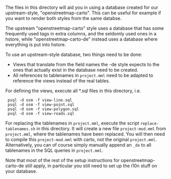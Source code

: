 
The files in this directory will aid you in using a database created for
 our upstream-style, "openstreetmap-carto". This can be useful for example
 if you want to render both styles from the same databse.

The upstream "openstreetmap-carto" style uses a database that has some
 frequently used tags in extra columns, and the seldomly used ones in a
 hstore, while "openstreetmap-carto-de" instead uses a database where
 everything is put into hstore.

To use an upstream-style database, two things need to be done:
* Views that translate from the field names the -de style expects to the
  ones that actually exist in the database need to be created.
* All references to tablenames in `project.mml` need to be adapted to
  reference the views instead of the real tables.

For defining the views, execute all *.sql files in this directory, i.e.

```
 psql -d osm -f view-line.sql
 psql -d osm -f view-point.sql
 psql -d osm -f view-polygon.sql
 psql -d osm -f view-roads.sql
```

For replacing the tablenames in `project.mml`, execute the script `replace-tablenames.sh`
 in this directory. It will create a new file `project-mod.mml` from `project.mml`,
 where the tablenames have been replaced. You will then need to compile this
 `project-mod.mml` with carto, not the original `project.mml`.
 Alternatively, you can of course simply manually append an `_de` to all
 tablenames in the SQL queries in `project.mml`.

Note that most of the rest of the setup instructions for openstreetmap-carto-de
 still apply, in particular you still need to set up the i10n stuff on your
 database.

